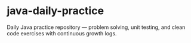 # java-daily-practice
Daily Java practice repository — problem solving, unit testing, and clean code exercises with continuous growth logs.
